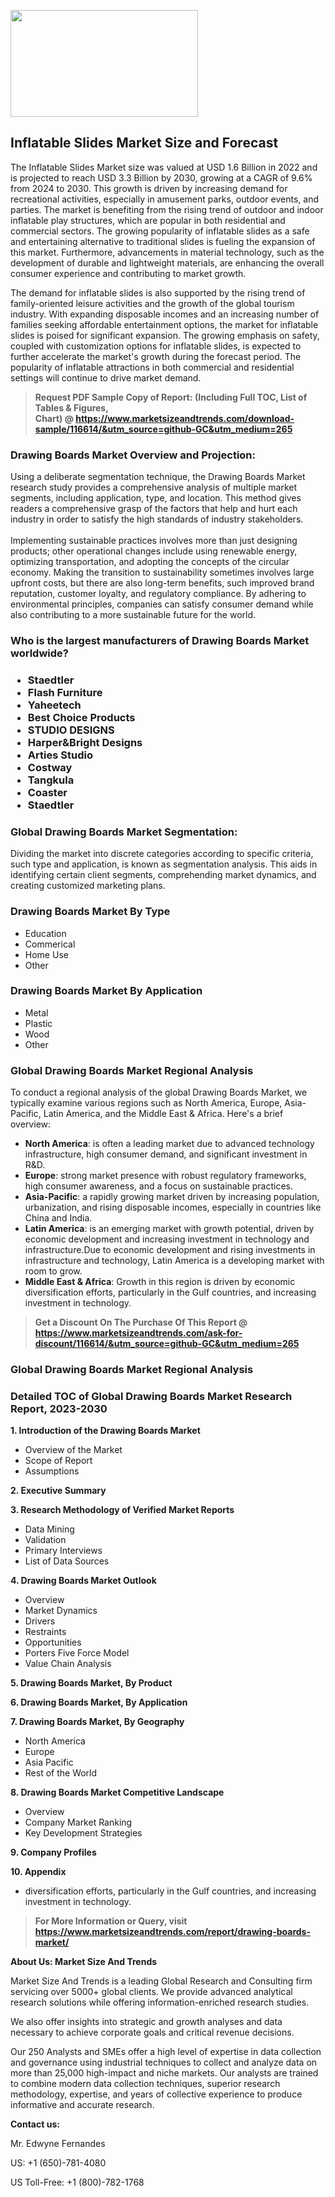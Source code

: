 <p><img class="alignnone size-medium wp-image-20088" src="https://ffe5etoiles.com/wp-content/uploads/2024/12/MST1-300x171.png" alt="" width="300" height="171" /></p><h2>Inflatable Slides Market Size and Forecast</h2><p>The Inflatable Slides Market size was valued at USD 1.6 Billion in 2022 and is projected to reach USD 3.3 Billion by 2030, growing at a CAGR of 9.6% from 2024 to 2030. This growth is driven by increasing demand for recreational activities, especially in amusement parks, outdoor events, and parties. The market is benefiting from the rising trend of outdoor and indoor inflatable play structures, which are popular in both residential and commercial sectors. The growing popularity of inflatable slides as a safe and entertaining alternative to traditional slides is fueling the expansion of this market. Furthermore, advancements in material technology, such as the development of durable and lightweight materials, are enhancing the overall consumer experience and contributing to market growth.</p><p>The demand for inflatable slides is also supported by the rising trend of family-oriented leisure activities and the growth of the global tourism industry. With expanding disposable incomes and an increasing number of families seeking affordable entertainment options, the market for inflatable slides is poised for significant expansion. The growing emphasis on safety, coupled with customization options for inflatable slides, is expected to further accelerate the market's growth during the forecast period. The popularity of inflatable attractions in both commercial and residential settings will continue to drive market demand.</p></p><blockquote id="" class=""><strong>Request PDF Sample Copy of Report: (Including Full TOC, List of Tables &amp; Figures, Chart)&nbsp;@&nbsp;<strong><a href="https://www.marketsizeandtrends.com/download-sample/116614/&utm_source=github-GC&utm_medium=265" target="_blank">https://www.marketsizeandtrends.com/download-sample/116614/&utm_source=github-GC&utm_medium=265</a></strong></strong></blockquote><h3 id="" class="">Drawing Boards Market&nbsp;Overview and Projection:</h3><p id="" class="">Using a deliberate segmentation technique, the Drawing Boards Market research study provides a comprehensive analysis of multiple market segments, including application, type, and location. This method gives readers a comprehensive grasp of the factors that help and hurt each industry in order to satisfy the high standards of industry stakeholders. <br /> <br />Implementing sustainable practices involves more than just designing products; other operational changes include using renewable energy, optimizing transportation, and adopting the concepts of the circular economy. Making the transition to sustainability sometimes involves large upfront costs, but there are also long-term benefits, such improved brand reputation, customer loyalty, and regulatory compliance. By adhering to environmental principles, companies can satisfy consumer demand while also contributing to a more sustainable future for the world.</p><h3 id="" class="">Who is the largest manufacturers of&nbsp;Drawing Boards Market worldwide?</h3><h3 class=""><p><ul><li>Staedtler </li><li> Flash Furniture </li><li> Yaheetech </li><li> Best Choice Products </li><li> STUDIO DESIGNS </li><li> Harper&Bright Designs </li><li> Arties Studio </li><li> Costway </li><li> Tangkula </li><li> Coaster </li><li> Staedtler</li></ul></p></h3><h3 id="" class="">Global&nbsp;Drawing Boards Market Segmentation:</h3><p id="" class="">Dividing the market into discrete categories according to specific criteria, such type and application, is known as segmentation analysis. This aids in identifying certain client segments, comprehending market dynamics, and creating customized marketing plans.</p><h3 id="" class="">Drawing Boards Market&nbsp;By Type</h3><p><p><ul><li>Education </li><li> Commerical </li><li> Home Use </li><li> Other</p></li></ul></p></p><h3 id="" class="">Drawing Boards Market&nbsp;By Application</h3><p class=""><p><ul><li>Metal </li><li> Plastic </li><li> Wood </li><li> Other</li></ul></p></p><h3 id="" class="">Global Drawing Boards Market Regional Analysis</h3><p id="" class="">To conduct a regional analysis of the global Drawing Boards Market, we typically examine various regions such as North America, Europe, Asia-Pacific, Latin America, and the Middle East &amp; Africa. Here's a brief overview:</p><ul><li><strong>North America</strong>: is often a leading market due to advanced technology infrastructure, high consumer demand, and significant investment in R&amp;D.</li><li><strong>Europe</strong>: strong market presence with robust regulatory frameworks, high consumer awareness, and a focus on sustainable practices.</li><li><strong>Asia-Pacific</strong>: a rapidly growing market driven by increasing population, urbanization, and rising disposable incomes, especially in countries like China and India.</li><li><strong>Latin America</strong>: is an emerging market with growth potential, driven by economic development and increasing investment in technology and infrastructure.Due to economic development and rising investments in infrastructure and technology, Latin America is a developing market with room to grow.</li><li><strong>Middle East &amp; Africa</strong>: Growth in this region is driven by economic diversification efforts, particularly in the Gulf countries, and increasing investment in technology.</li></ul><blockquote id="" class=""><strong>Get a Discount On The Purchase Of This Report @ <strong><a href="https://www.marketsizeandtrends.com/ask-for-discount/116614/&utm_source=github-GC&utm_medium=265" target="_blank">https://www.marketsizeandtrends.com/ask-for-discount/116614/&utm_source=github-GC&utm_medium=265</a></strong></strong></blockquote><h3 id="" class="">Global Drawing Boards Market Regional Analysis</h3><h3 id="" class="">Detailed TOC of Global Drawing Boards Market Research Report, 2023-2030</h3><p id="" class=""><strong>1. Introduction of the Drawing Boards Market</strong></p><ul><li>Overview of the Market</li><li>Scope of Report</li><li>Assumptions</li></ul><p id="" class=""><strong>2. Executive Summary</strong></p><p id="" class=""><strong>3. Research Methodology of Verified Market Reports</strong></p><ul><li>Data Mining</li><li>Validation</li><li>Primary Interviews</li><li>List of Data Sources</li></ul><p id="" class=""><strong>4. Drawing Boards Market Outlook</strong></p><ul><li>Overview</li><li>Market Dynamics</li><li>Drivers</li><li>Restraints</li><li>Opportunities</li><li>Porters Five Force Model</li><li>Value Chain Analysis</li></ul><p id="" class=""><strong>5. Drawing Boards Market, By Product</strong></p><p id="" class=""><strong>6. Drawing Boards Market, By Application</strong></p><p id="" class=""><strong>7. Drawing Boards Market, By Geography</strong></p><ul><li>North America</li><li>Europe</li><li>Asia Pacific</li><li>Rest of the World</li></ul><p id="" class=""><strong>8. Drawing Boards Market Competitive Landscape</strong></p><ul><li>Overview</li><li>Company Market Ranking</li><li>Key Development Strategies</li></ul><p id="" class=""><strong>9. Company Profiles</strong></p><p id="" class=""><strong>10. Appendix</strong></p><ul><li>diversification efforts, particularly in the Gulf countries, and increasing investment in technology.</li></ul><blockquote id="" class=""><strong>For More Information or Query, visit <strong><strong><a href="https://www.marketsizeandtrends.com/report/drawing-boards-market/" target="_blank">https://www.marketsizeandtrends.com/report/drawing-boards-market/</a></strong></strong></strong></blockquote><p id="" class=""><strong>About Us: Market Size And Trends</strong></p><p id="" class="">Market Size And Trends is a leading Global Research and Consulting firm servicing over 5000+ global clients. We provide advanced analytical research solutions while offering information-enriched research studies.</p><p id="" class="">We also offer insights into strategic and growth analyses and data necessary to achieve corporate goals and critical revenue decisions.</p><p id="" class="">Our 250 Analysts and SMEs offer a high level of expertise in data collection and governance using industrial techniques to collect and analyze data on more than 25,000 high-impact and niche markets. Our analysts are trained to combine modern data collection techniques, superior research methodology, expertise, and years of collective experience to produce informative and accurate research.</p><p id="" class=""><strong>Contact us:</strong></p><p id="" class="">Mr. Edwyne Fernandes</p><p id="" class="">US: +1 (650)-781-4080</p><p id="" class="">US Toll-Free: +1 (800)-782-1768</p>
